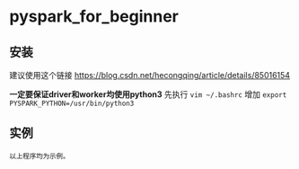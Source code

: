 # pyspark_for_beginner

## 安装
   建议使用这个链接
   https://blog.csdn.net/hecongqing/article/details/85016154
   
   **一定要保证driver和worker均使用python3**
   先执行
   `vim ~/.bashrc`
   增加
   `export PYSPARK_PYTHON=/usr/bin/python3`
   
   
 ## 实例
    以上程序均为示例。

